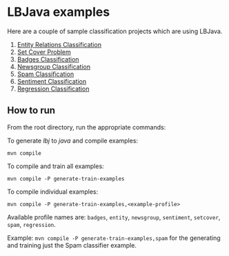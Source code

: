 # LBJava examples 

Here are a couple of sample classification projects which are using LBJava.

1. [Entity Relations Classification](src/main/java/edu/illinois/cs/cogcomp/lbjava/examples/entityRelation/README.md)
2. [Set Cover Problem](src/main/java/edu/illinois/cs/cogcomp/lbjava/examples/setCover/README.md)
3. [Badges Classification](src/main/java/edu/illinois/cs/cogcomp/lbjava/examples/badges/README.md)
4. [Newsgroup Classification](src/main/java/edu/illinois/cs/cogcomp/lbjava/examples/newsgroup/README.md)
5. [Spam Classification](src/main/java/edu/illinois/cs/cogcomp/lbjava/examples/spam/README.md)
6. [Sentiment Classification](src/main/java/edu/illinois/cs/cogcomp/lbjava/examples/sentiment/README.md)
7. [Regression Classification](src/main/java/edu/illinois/cs/cogcomp/lbjava/examples/regression/README.md)

## How to run 

From the root directory, run the appropriate commands:

To generate *lbj* to *java* and compile examples:

```
mvn compile
```

To compile and train all examples:

```
mvn compile -P generate-train-examples
```

To compile individual examples:

```
mvn compile -P generate-train-examples,<example-profile>
```

Available profile names are: `badges`, `entity`, `newsgroup`, `sentiment`, `setcover`, `spam`, `regression`.

Example: ```mvn compile -P generate-train-examples,spam``` for the generating and training just the Spam classifier example.





